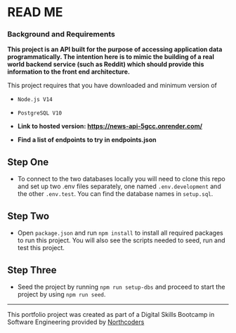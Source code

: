 # READ ME


### Background and Requirements

**This project is an API built for the purpose of accessing application data programmatically. The intention here is to mimic the building of a real world backend service (such as Reddit) which should provide this information to the front end architecture.**

This project requires that you have downloaded and minimum version of
- `Node.js V14`
- `PostgreSQL V10`


- **Link to hosted version: https://news-api-5gcc.onrender.com/**

- **Find a list of endpoints to try in endpoints.json**


## Step One

- To connect to the two databases locally you will need to clone this repo and set up two .env files separately, one named `.env.development` and the other `.env.test`. You can find the database names in `setup.sql`.

## Step Two

- Open `package.json` and run `npm install` to install all required packages to run this project. You will also see the scripts needed to seed, run and test this project.

## Step Three 

- Seed the project by running `npm run setup-dbs` and proceed to start the project by using `npm run seed`.


--- 

This portfolio project was created as part of a Digital Skills Bootcamp in Software Engineering provided by [Northcoders](https://northcoders.com/)
